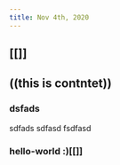 ```yaml
---
title: Nov 4th, 2020
---
```


## [[]]
## ((this is contntet))
### dsfads
sdfads
sdfasd
fsdfasd
### hello-world :)[[]]
####
